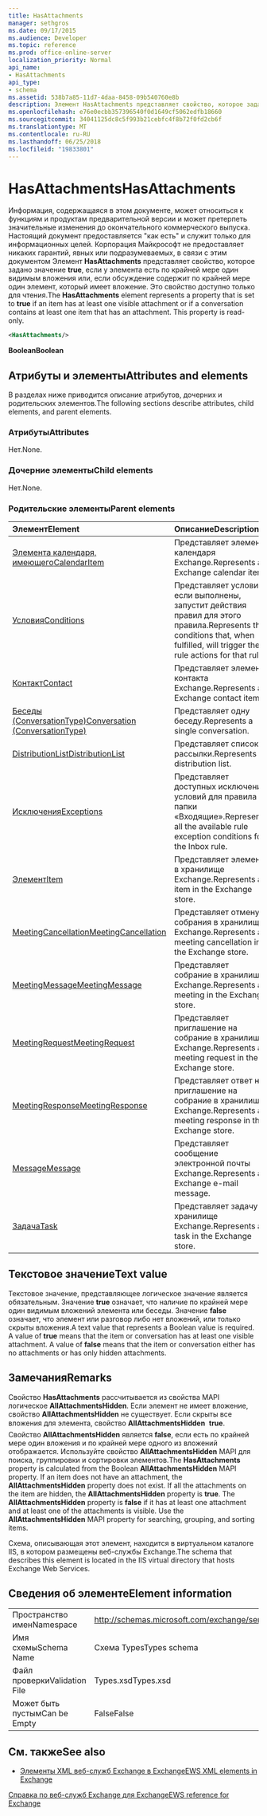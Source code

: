 ```yaml
---
title: HasAttachments
manager: sethgros
ms.date: 09/17/2015
ms.audience: Developer
ms.topic: reference
ms.prod: office-online-server
localization_priority: Normal
api_name:
- HasAttachments
api_type:
- schema
ms.assetid: 538b7a85-11d7-4daa-8458-09b540760e8b
description: Элемент HasAttachments представляет свойство, которое задано значение true , если у элемента есть по крайней мере один видимым вложения или, если обсуждение содержит по крайней мере один элемент, который имеет вложение. Это свойство доступно только для чтения.
ms.openlocfilehash: e76e0ecbb357396540f0d1649cf5062edfb18660
ms.sourcegitcommit: 34041125dc8c5f993b21cebfc4f8b72f0fd2cb6f
ms.translationtype: MT
ms.contentlocale: ru-RU
ms.lasthandoff: 06/25/2018
ms.locfileid: "19833801"
---
```

# <a name="hasattachments"></a><span data-ttu-id="669c8-104">HasAttachments</span><span class="sxs-lookup"><span data-stu-id="669c8-104">HasAttachments</span></span>

<span data-ttu-id="669c8-p102">Информация, содержащаяся в этом документе, может относиться к функциям и продуктам предварительной версии и может претерпеть значительные изменения до окончательного коммерческого выпуска. Настоящий документ предоставляется "как есть" и служит только для информационных целей. Корпорация Майкрософт не предоставляет никаких гарантий, явных или подразумеваемых, в связи с этим документом Элемент **HasAttachments** представляет свойство, которое задано значение **true**, если у элемента есть по крайней мере один видимым вложения или, если обсуждение содержит по крайней мере один элемент, который имеет вложение. Это свойство доступно только для чтения.</span><span class="sxs-lookup"><span data-stu-id="669c8-p102">The **HasAttachments** element represents a property that is set to **true** if an item has at least one visible attachment or if a conversation contains at least one item that has an attachment. This property is read-only.</span></span> 
  
```XML
<HasAttachments/>
```

 <span data-ttu-id="669c8-107">**Boolean**</span><span class="sxs-lookup"><span data-stu-id="669c8-107">**Boolean**</span></span>
## <a name="attributes-and-elements"></a><span data-ttu-id="669c8-108">Атрибуты и элементы</span><span class="sxs-lookup"><span data-stu-id="669c8-108">Attributes and elements</span></span>

<span data-ttu-id="669c8-109">В разделах ниже приводится описание атрибутов, дочерних и родительских элементов.</span><span class="sxs-lookup"><span data-stu-id="669c8-109">The following sections describe attributes, child elements, and parent elements.</span></span>
  
### <a name="attributes"></a><span data-ttu-id="669c8-110">Атрибуты</span><span class="sxs-lookup"><span data-stu-id="669c8-110">Attributes</span></span>

<span data-ttu-id="669c8-111">Нет.</span><span class="sxs-lookup"><span data-stu-id="669c8-111">None.</span></span>
  
### <a name="child-elements"></a><span data-ttu-id="669c8-112">Дочерние элементы</span><span class="sxs-lookup"><span data-stu-id="669c8-112">Child elements</span></span>

<span data-ttu-id="669c8-113">Нет.</span><span class="sxs-lookup"><span data-stu-id="669c8-113">None.</span></span>
  
### <a name="parent-elements"></a><span data-ttu-id="669c8-114">Родительские элементы</span><span class="sxs-lookup"><span data-stu-id="669c8-114">Parent elements</span></span>

|<span data-ttu-id="669c8-115">**Элемент**</span><span class="sxs-lookup"><span data-stu-id="669c8-115">**Element**</span></span>|<span data-ttu-id="669c8-116">**Описание**</span><span class="sxs-lookup"><span data-stu-id="669c8-116">**Description**</span></span>|
|:-----|:-----|
|[<span data-ttu-id="669c8-117">Элемента календаря, имеющего</span><span class="sxs-lookup"><span data-stu-id="669c8-117">CalendarItem</span></span>](calendaritem.md) <br/> |<span data-ttu-id="669c8-118">Представляет элемент календаря Exchange.</span><span class="sxs-lookup"><span data-stu-id="669c8-118">Represents an Exchange calendar item.</span></span>  <br/> |
|[<span data-ttu-id="669c8-119">Условия</span><span class="sxs-lookup"><span data-stu-id="669c8-119">Conditions</span></span>](conditions.md) <br/> |<span data-ttu-id="669c8-120">Представляет условия, если выполнены, запустит действия правил для этого правила.</span><span class="sxs-lookup"><span data-stu-id="669c8-120">Represents the conditions that, when fulfilled, will trigger the rule actions for that rule.</span></span>  <br/> |
|[<span data-ttu-id="669c8-121">Контакт</span><span class="sxs-lookup"><span data-stu-id="669c8-121">Contact</span></span>](contact.md) <br/> |<span data-ttu-id="669c8-122">Представляет элемент контакта Exchange.</span><span class="sxs-lookup"><span data-stu-id="669c8-122">Represents an Exchange contact item.</span></span>  <br/> |
|[<span data-ttu-id="669c8-123">Беседы (ConversationType)</span><span class="sxs-lookup"><span data-stu-id="669c8-123">Conversation (ConversationType)</span></span>](conversation-conversationtype.md) <br/> |<span data-ttu-id="669c8-124">Представляет одну беседу.</span><span class="sxs-lookup"><span data-stu-id="669c8-124">Represents a single conversation.</span></span>  <br/> |
|[<span data-ttu-id="669c8-125">DistributionList</span><span class="sxs-lookup"><span data-stu-id="669c8-125">DistributionList</span></span>](distributionlist.md) <br/> |<span data-ttu-id="669c8-126">Представляет список рассылки.</span><span class="sxs-lookup"><span data-stu-id="669c8-126">Represents a distribution list.</span></span>  <br/> |
|[<span data-ttu-id="669c8-127">Исключения</span><span class="sxs-lookup"><span data-stu-id="669c8-127">Exceptions</span></span>](exceptions.md) <br/> |<span data-ttu-id="669c8-128">Представляет доступных исключение условий для правила папки «Входящие».</span><span class="sxs-lookup"><span data-stu-id="669c8-128">Represents all the available rule exception conditions for the Inbox rule.</span></span>  <br/> |
|[<span data-ttu-id="669c8-129">Элемент</span><span class="sxs-lookup"><span data-stu-id="669c8-129">Item</span></span>](item.md) <br/> |<span data-ttu-id="669c8-130">Представляет элемент в хранилище Exchange.</span><span class="sxs-lookup"><span data-stu-id="669c8-130">Represents an item in the Exchange store.</span></span>  <br/> |
|[<span data-ttu-id="669c8-131">MeetingCancellation</span><span class="sxs-lookup"><span data-stu-id="669c8-131">MeetingCancellation</span></span>](meetingcancellation.md) <br/> |<span data-ttu-id="669c8-132">Представляет отмену собрания в хранилище Exchange.</span><span class="sxs-lookup"><span data-stu-id="669c8-132">Represents a meeting cancellation in the Exchange store.</span></span>  <br/> |
|[<span data-ttu-id="669c8-133">MeetingMessage</span><span class="sxs-lookup"><span data-stu-id="669c8-133">MeetingMessage</span></span>](meetingmessage.md) <br/> |<span data-ttu-id="669c8-134">Представляет собрание в хранилище Exchange.</span><span class="sxs-lookup"><span data-stu-id="669c8-134">Represents a meeting in the Exchange store.</span></span>  <br/> |
|[<span data-ttu-id="669c8-135">MeetingRequest</span><span class="sxs-lookup"><span data-stu-id="669c8-135">MeetingRequest</span></span>](meetingrequest.md) <br/> |<span data-ttu-id="669c8-136">Представляет приглашение на собрание в хранилище Exchange.</span><span class="sxs-lookup"><span data-stu-id="669c8-136">Represents a meeting request in the Exchange store.</span></span>  <br/> |
|[<span data-ttu-id="669c8-137">MeetingResponse</span><span class="sxs-lookup"><span data-stu-id="669c8-137">MeetingResponse</span></span>](meetingresponse.md) <br/> |<span data-ttu-id="669c8-138">Представляет ответ на приглашение на собрание в хранилище Exchange.</span><span class="sxs-lookup"><span data-stu-id="669c8-138">Represents a meeting response in the Exchange store.</span></span>  <br/> |
|[<span data-ttu-id="669c8-139">Message</span><span class="sxs-lookup"><span data-stu-id="669c8-139">Message</span></span>](message-ex15websvcsotherref.md) <br/> |<span data-ttu-id="669c8-140">Представляет сообщение электронной почты Exchange.</span><span class="sxs-lookup"><span data-stu-id="669c8-140">Represents an Exchange e-mail message.</span></span>  <br/> |
|[<span data-ttu-id="669c8-141">Задача</span><span class="sxs-lookup"><span data-stu-id="669c8-141">Task</span></span>](task.md) <br/> |<span data-ttu-id="669c8-142">Представляет задачу в хранилище Exchange.</span><span class="sxs-lookup"><span data-stu-id="669c8-142">Represents a task in the Exchange store.</span></span>  <br/> |
   
## <a name="text-value"></a><span data-ttu-id="669c8-143">Текстовое значение</span><span class="sxs-lookup"><span data-stu-id="669c8-143">Text value</span></span>

<span data-ttu-id="669c8-p103">Текстовое значение, представляющее логическое значение является обязательным. Значение **true** означает, что наличие по крайней мере один видимым вложений элемента или беседы. Значение **false** означает, что элемент или разговор либо нет вложений, или только скрыты вложения.</span><span class="sxs-lookup"><span data-stu-id="669c8-p103">A text value that represents a Boolean value is required. A value of **true** means that the item or conversation has at least one visible attachment. A value of **false** means that the item or conversation either has no attachments or has only hidden attachments.</span></span> 
  
## <a name="remarks"></a><span data-ttu-id="669c8-147">Замечания</span><span class="sxs-lookup"><span data-stu-id="669c8-147">Remarks</span></span>

<span data-ttu-id="669c8-p104">Свойство **HasAttachments** рассчитывается из свойства MAPI логическое **AllAttachmentsHidden**. Если элемент не имеет вложение, свойство **AllAttachmentsHidden** не существует. Если скрыты все вложения для элемента, свойство **AllAttachmentsHidden**  **true**. Свойство **AllAttachmentsHidden** является **false**, если есть по крайней мере один вложения и по крайней мере одного из вложений отображается. Используйте свойство **AllAttachmentsHidden** MAPI для поиска, группировки и сортировки элементов.</span><span class="sxs-lookup"><span data-stu-id="669c8-p104">The **HasAttachments** property is calculated from the Boolean **AllAttachmentsHidden** MAPI property. If an item does not have an attachment, the **AllAttachmentsHidden** property does not exist. If all the attachments on the item are hidden, the **AllAttachmentsHidden** property is **true**. The **AllAttachmentsHidden** property is **false** if it has at least one attachment and at least one of the attachments is visible. Use the **AllAttachmentsHidden** MAPI property for searching, grouping, and sorting items.</span></span> 
  
<span data-ttu-id="669c8-153">Схема, описывающая этот элемент, находится в виртуальном каталоге IIS, в котором размещены веб-службы Exchange.</span><span class="sxs-lookup"><span data-stu-id="669c8-153">The schema that describes this element is located in the IIS virtual directory that hosts Exchange Web Services.</span></span>
  
## <a name="element-information"></a><span data-ttu-id="669c8-154">Сведения об элементе</span><span class="sxs-lookup"><span data-stu-id="669c8-154">Element information</span></span>

|||
|:-----|:-----|
|<span data-ttu-id="669c8-155">Пространство имен</span><span class="sxs-lookup"><span data-stu-id="669c8-155">Namespace</span></span>  <br/> |http://schemas.microsoft.com/exchange/services/2006/types  <br/> |
|<span data-ttu-id="669c8-156">Имя схемы</span><span class="sxs-lookup"><span data-stu-id="669c8-156">Schema Name</span></span>  <br/> |<span data-ttu-id="669c8-157">Схема Types</span><span class="sxs-lookup"><span data-stu-id="669c8-157">Types schema</span></span>  <br/> |
|<span data-ttu-id="669c8-158">Файл проверки</span><span class="sxs-lookup"><span data-stu-id="669c8-158">Validation File</span></span>  <br/> |<span data-ttu-id="669c8-159">Types.xsd</span><span class="sxs-lookup"><span data-stu-id="669c8-159">Types.xsd</span></span>  <br/> |
|<span data-ttu-id="669c8-160">Может быть пустым</span><span class="sxs-lookup"><span data-stu-id="669c8-160">Can be Empty</span></span>  <br/> |<span data-ttu-id="669c8-161">False</span><span class="sxs-lookup"><span data-stu-id="669c8-161">False</span></span>  <br/> |
   
## <a name="see-also"></a><span data-ttu-id="669c8-162">См. также</span><span class="sxs-lookup"><span data-stu-id="669c8-162">See also</span></span>



- [<span data-ttu-id="669c8-163">Элементы XML веб-служб Exchange в Exchange</span><span class="sxs-lookup"><span data-stu-id="669c8-163">EWS XML elements in Exchange</span></span>](ews-xml-elements-in-exchange.md)
  
[<span data-ttu-id="669c8-164">Справка по веб-служб Exchange для Exchange</span><span class="sxs-lookup"><span data-stu-id="669c8-164">EWS reference for Exchange</span></span>](ews-reference-for-exchange.md)

